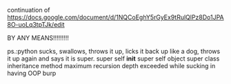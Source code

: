 
continuation of https://docs.google.com/document/d/1NQCoEghY5rGyEx9tRulQlPz8Do1JPA8O-uoLq3tpTJk/edit

BY ANY MEANS!!!!!!!!!

ps.:python sucks, swallows, throws it up, licks it back up like a dog, throws it up again and says it is super. super self __init__ super self object super class inheritance method maximum recursion depth exceeded while sucking in having OOP burp
